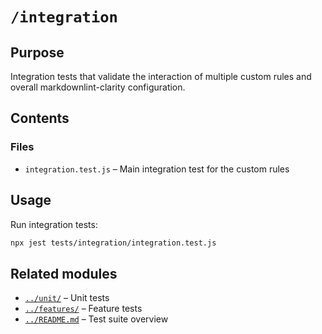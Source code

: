 # `/integration`

## Purpose

Integration tests that validate the interaction of multiple custom rules and overall markdownlint-clarity configuration.

## Contents

### Files

* `integration.test.js` – Main integration test for the custom rules

## Usage

Run integration tests:

```bash
npx jest tests/integration/integration.test.js
```

## Related modules

* [`../unit/`](../unit/) – Unit tests
* [`../features/`](../features/) – Feature tests
* [`../README.md`](../README.md) – Test suite overview
